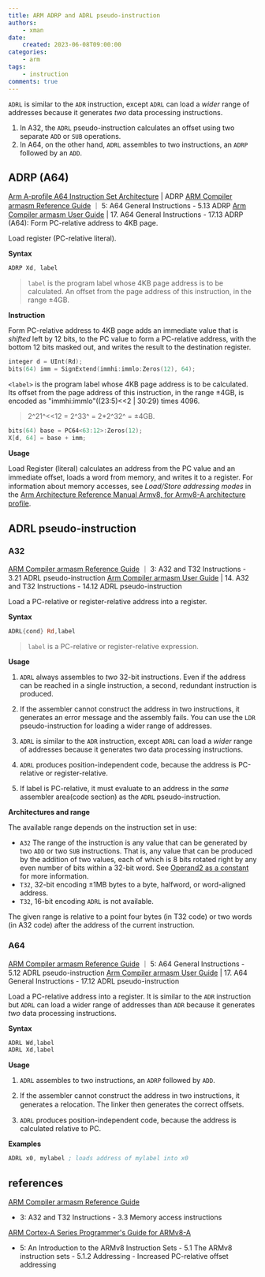 ```yaml
---
title: ARM ADRP and ADRL pseudo-instruction
authors:
    - xman
date:
    created: 2023-06-08T09:00:00
categories:
    - arm
tags:
    - instruction
comments: true
---
```


`ADRL` is similar to the `ADR` instruction, except `ADRL` can load a *wider* range of addresses because it generates *two* data processing instructions.

1. In A32, the `ADRL` pseudo-instruction calculates an offset using two separate `ADD` or `SUB` operations.
2. In A64, on the other hand, `ADRL` assembles to two instructions, an `ADRP` followed by an `ADD`.

<!-- more -->

## ADRP (A64)

[Arm A-profile A64 Instruction Set Architecture](https://developer.arm.com/documentation/ddi0602/latest/Base-Instructions/ADRP--Form-PC-relative-address-to-4KB-page-) | ADRP
[ARM Compiler armasm Reference Guide](https://developer.arm.com/documentation/dui0802/latest/A64-General-Instructions/ADRP) ｜ 5: A64 General Instructions - 5.13 ADRP
[Arm Compiler armasm User Guide](https://developer.arm.com/documentation/dui0801/latest/A64-General-Instructions/ADRP--A64-) | 17. A64 General Instructions - 17.13 ADRP (A64): Form PC-relative address to 4KB page.

Load register (PC-relative literal).

**Syntax**

```asm
ADRP Xd, label
```

> `label` is the program label whose 4KB page address is to be calculated. An offset from the page address of this instruction, in the range ±4GB.

**Instruction**

Form PC-relative address to 4KB page adds an immediate value that is *shifted* left by 12 bits, to the PC value to form a PC-relative address, with the bottom 12 bits masked out, and writes the result to the destination register.

```c title="ADRP <Xd>, <label> imm"
integer d = UInt(Rd);
bits(64) imm = SignExtend(immhi:immlo:Zeros(12), 64);
```

`<label>` is the program label whose 4KB page address is to be calculated. Its offset from the page address of this instruction, in the range ±4GB, is encoded as "immhi:immlo"((23:5)<<2 | 30:29) times 4096.

> 2^21^<<12 = 2^33^ = 2*2^32^ = ±4GB.

```c title="ADRP <Xd>, <label> Operation"
bits(64) base = PC64<63:12>:Zeros(12);
X[d, 64] = base + imm;
```

**Usage**

Load Register (literal) calculates an address from the PC value and an immediate oﬀset, loads a word from memory, and writes it to a register. For information about memory accesses, see *Load/Store addressing modes* in the [Arm Architecture Reference Manual Armv8, for Armv8-A architecture proﬁle](https://developer.arm.com/documentation/ddi0487/latest).

## ADRL pseudo-instruction

### A32

[ARM Compiler armasm Reference Guide](https://developer.arm.com/documentation/dui0802/latest/A32-and-T32-Instructions/ADRL-pseudo-instruction) ｜ 3: A32 and T32 Instructions - 3.21 ADRL pseudo-instruction
[Arm Compiler armasm User Guide](https://developer.arm.com/documentation/dui0801/latest/A64-General-Instructions/ADRL-pseudo-instruction--A64-) | 14. A32 and T32 Instructions - 14.12 ADRL pseudo-instruction

Load a PC-relative or register-relative address into a register.

**Syntax**

```asm
ADRL{cond} Rd,label
```

> `label` is a PC-relative or register-relative expression.

**Usage**

1. `ADRL` always assembles to *two* 32-bit instructions. Even if the address can be reached in a single instruction, a second, redundant instruction is produced.

2. If the assembler cannot construct the address in two instructions, it generates an error message and the assembly fails. You can use the `LDR` pseudo-instruction for loading a wider range of addresses.

3. `ADRL` is similar to the `ADR` instruction, except `ADRL` can load a *wider* range of addresses because it generates two data processing instructions.

4. `ADRL` produces position-independent code, because the address is PC-relative or register-relative.

5. If label is PC-relative, it must evaluate to an address in the *same* assembler area(code section) as the `ADRL` pseudo-instruction.

**Architectures and range**

The available range depends on the instruction set in use:

- `A32` The range of the instruction is any value that can be generated by two `ADD` or two `SUB` instructions. That is, any value that can be produced by the addition of two values, each of which is 8 bits rotated right by any even number of bits within a 32-bit word. See [Operand2 as a constant](https://developer.arm.com/documentation/dui0802/b/A32-and-T32-Instructions/Operand2-as-a-constant?lang=en) for more information.
- `T32`, 32-bit encoding ±1MB bytes to a byte, halfword, or word-aligned address.
- `T32`, 16-bit encoding `ADRL` is not available.

The given range is relative to a point four bytes (in T32 code) or two words (in A32 code) after the address of the current instruction.

### A64

[ARM Compiler armasm Reference Guide](https://developer.arm.com/documentation/dui0802/latest/A64-General-Instructions/ADRL-pseudo-instruction) ｜ 5: A64 General Instructions - 5.12 ADRL pseudo-instruction
[Arm Compiler armasm User Guide](https://developer.arm.com/documentation/dui0801/latest/A64-General-Instructions/ADRL-pseudo-instruction--A64-) | 17. A64 General Instructions - 17.12 ADRL pseudo-instruction

Load a PC-relative address into a register. It is similar to the `ADR` instruction but `ADRL` can load a wider range of addresses than `ADR` because it generates *two* data processing instructions.

**Syntax**

```asm
ADRL Wd,label
ADRL Xd,label
```

**Usage**

1. `ADRL` assembles to two instructions, an `ADRP` followed by `ADD`.

2. If the assembler cannot construct the address in two instructions, it generates a relocation. The linker then generates the correct oﬀsets.

3. `ADRL` produces position-independent code, because the address is calculated relative to PC.

**Examples**

```asm
ADRL x0, mylabel ; loads address of mylabel into x0
```

## references

[ARM Compiler armasm Reference Guide](https://developer.arm.com/documentation/dui0802/latest/A32-and-T32-Instructions/Memory-access-instructions)

- 3: A32 and T32 Instructions - 3.3 Memory access instructions

[ARM Cortex-A Series Programmer's Guide for ARMv8-A](https://developer.arm.com/documentation/den0024/latest/An-Introduction-to-the-ARMv8-Instruction-Sets/The-ARMv8-instruction-sets/Addressing)

- 5: An Introduction to the ARMv8 Instruction Sets - 5.1 The ARMv8 instruction sets - 5.1.2 Addressing - Increased PC-relative offset addressing
